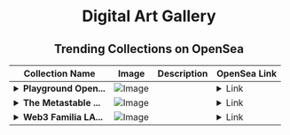 <div align="center">

# Digital Art Gallery

## Trending Collections on OpenSea

| Collection Name                       | Image                                                                                     | Description                       | OpenSea Link                                                                                          |
|---------------------------------------|-------------------------------------------------------------------------------------------|-----------------------------------|--------------------------------------------------------------------------------------------------------|
| **<details><summary>Playground Open...</summary>Playground Open Ticketing Ecosystem Event 12307</details>** | ![Image](https://i.seadn.io/s/raw/files/ad4b567b5e819f5eb9dc8588aeb6896f.png?w=500&auto=format?w=200&auto=format) |  | <details><summary>Link</summary>[Playground Open Ticketing Ecosystem Event 12307](https://opensea.io/collection/playground-open-ticketing-ecosystem-event-12307)</details> |
| **<details><summary>The Metastable ...</summary>The Metastable Sphere</details>** | ![Image](https://i.seadn.io/s/raw/files/7d81d329ec05c49e1c8df57ec0b91b08.png?w=500&auto=format?w=200&auto=format) |  | <details><summary>Link</summary>[The Metastable Sphere](https://opensea.io/collection/the-metastable-sphere-1)</details> |
| **<details><summary>Web3 Familia LA...</summary>Web3 Familia LABITCONF Hackathon Bailable</details>** | ![Image](https://i.seadn.io/s/raw/files/3edfbcc65b876299c384956e8b6fb48d.png?w=500&auto=format?w=200&auto=format) |  | <details><summary>Link</summary>[Web3 Familia LABITCONF Hackathon Bailable](https://opensea.io/collection/web3-familia-labitconf-hackathon-bailable)</details> |

</div>